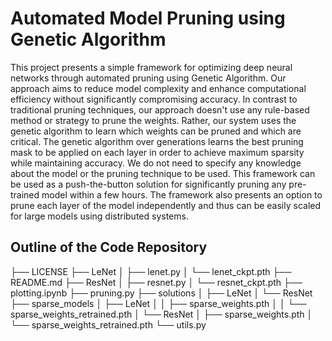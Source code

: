 # Automated Model Pruning using Genetic Algorithm

This project presents a simple framework for optimizing deep neural networks through automated pruning using Genetic Algorithm. Our approach aims to reduce model complexity and enhance computational efficiency without significantly compromising accuracy. In contrast to traditional pruning techniques, our approach doesn't use any rule-based method or strategy to prune the weights. Rather, our system uses the genetic algorithm to learn which weights can be pruned and which are critical. The genetic algorithm over generations learns the best pruning mask to be applied on each layer in order to achieve maximum sparsity while maintaining accuracy. We do not need to specify any knowledge about the model or the pruning technique to be used. This framework can be used as a push-the-button solution for significantly pruning any pre-trained model within a few hours. The framework also presents an option to prune each layer of the model independently and thus can be easily scaled for large models using distributed systems. 

## Outline of the Code Repository
├── LICENSE
├── LeNet
│   ├── lenet.py
│   └── lenet_ckpt.pth
├── README.md
├── ResNet
│   ├── resnet.py
│   └── resnet_ckpt.pth
├── plotting.ipynb
├── pruning.py
├── solutions
│   ├── LeNet
│   └── ResNet
├── sparse_models
│   ├── LeNet
│   │   ├── sparse_weights.pth
│   │   └── sparse_weights_retrained.pth
│   └── ResNet
│       ├── sparse_weights.pth
│       └── sparse_weights_retrained.pth
└── utils.py

